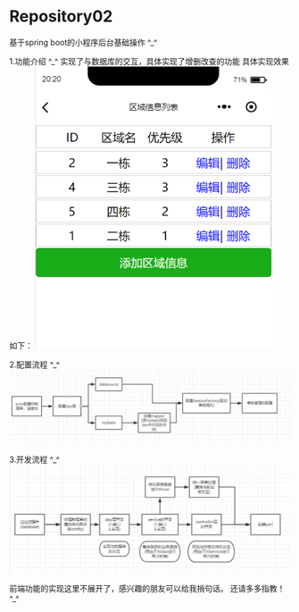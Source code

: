 # Repository02
基于spring boot的小程序后台基础操作  ^_^

1.功能介绍  ^_^
实现了与数据库的交互，具体实现了增删改查的功能
具体实现效果如下：
![image](https://github.com/ShimmerPig/Repository02/blob/master/img1.png)



2.配置流程  ^_^
![image](https://github.com/ShimmerPig/Repository02/blob/master/img3.jpg)



3.开发流程  ^_^
![image](https://github.com/ShimmerPig/Repository02/blob/master/img2.jpg)



前端功能的实现这里不展开了，感兴趣的朋友可以给我捎句话。
还请多多指教！ ^_^

